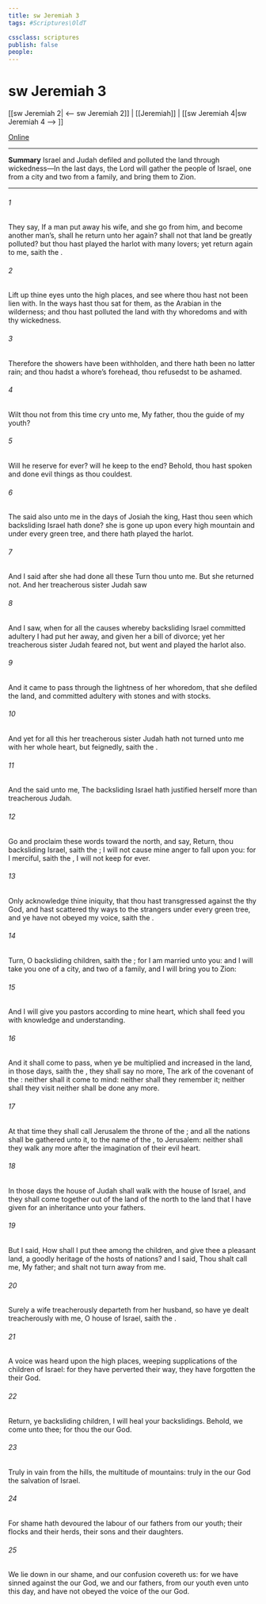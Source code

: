 ```yaml
---
title: sw Jeremiah 3
tags: #Scriptures\OldT

cssclass: scriptures
publish: false
people:
---
```


# sw Jeremiah 3
[[sw Jeremiah 2| <-- sw Jeremiah 2]] | [[Jeremiah]] | [[sw Jeremiah 4|sw Jeremiah 4 --> ]]

[Online](https://churchofjesuschrist.org/study/scriptures/ot/jer/3?lang=eng)

---
__Summary__
Israel and Judah defiled and polluted the land through wickedness—In the last days, the Lord will gather the people of Israel, one from a city and two from a family, and bring them to Zion.

---
###### 1 
They say, If a man put away his wife, and she go from him, and become another man’s, shall he return unto her again? shall not that land be greatly polluted? but thou hast played the harlot with many lovers; yet return again to me, saith the .

###### 2 
Lift up thine eyes unto the high places, and see where thou hast not been lien with. In the ways hast thou sat for them, as the Arabian in the wilderness; and thou hast polluted the land with thy whoredoms and with thy wickedness.

###### 3 
Therefore the showers have been withholden, and there hath been no latter rain; and thou hadst a whore’s forehead, thou refusedst to be ashamed.

###### 4 
Wilt thou not from this time cry unto me, My father, thou  the guide of my youth?

###### 5 
Will he reserve  for ever? will he keep  to the end? Behold, thou hast spoken and done evil things as thou couldest.

###### 6 
The  said also unto me in the days of Josiah the king, Hast thou seen  which backsliding Israel hath done? she is gone up upon every high mountain and under every green tree, and there hath played the harlot.

###### 7 
And I said after she had done all these  Turn thou unto me. But she returned not. And her treacherous sister Judah saw 

###### 8 
And I saw, when for all the causes whereby backsliding Israel committed adultery I had put her away, and given her a bill of divorce; yet her treacherous sister Judah feared not, but went and played the harlot also.

###### 9 
And it came to pass through the lightness of her whoredom, that she defiled the land, and committed adultery with stones and with stocks.

###### 10 
And yet for all this her treacherous sister Judah hath not turned unto me with her whole heart, but feignedly, saith the .

###### 11 
And the  said unto me, The backsliding Israel hath justified herself more than treacherous Judah.

###### 12 
Go and proclaim these words toward the north, and say, Return, thou backsliding Israel, saith the ;  I will not cause mine anger to fall upon you: for I  merciful, saith the ,  I will not keep  for ever.

###### 13 
Only acknowledge thine iniquity, that thou hast transgressed against the  thy God, and hast scattered thy ways to the strangers under every green tree, and ye have not obeyed my voice, saith the .

###### 14 
Turn, O backsliding children, saith the ; for I am married unto you: and I will take you one of a city, and two of a family, and I will bring you to Zion:

###### 15 
And I will give you pastors according to mine heart, which shall feed you with knowledge and understanding.

###### 16 
And it shall come to pass, when ye be multiplied and increased in the land, in those days, saith the , they shall say no more, The ark of the covenant of the : neither shall it come to mind: neither shall they remember it; neither shall they visit  neither shall  be done any more.

###### 17 
At that time they shall call Jerusalem the throne of the ; and all the nations shall be gathered unto it, to the name of the , to Jerusalem: neither shall they walk any more after the imagination of their evil heart.

###### 18 
In those days the house of Judah shall walk with the house of Israel, and they shall come together out of the land of the north to the land that I have given for an inheritance unto your fathers.

###### 19 
But I said, How shall I put thee among the children, and give thee a pleasant land, a goodly heritage of the hosts of nations? and I said, Thou shalt call me, My father; and shalt not turn away from me.

###### 20 
Surely  a wife treacherously departeth from her husband, so have ye dealt treacherously with me, O house of Israel, saith the .

###### 21 
A voice was heard upon the high places, weeping  supplications of the children of Israel: for they have perverted their way,  they have forgotten the  their God.

###### 22 
Return, ye backsliding children,  I will heal your backslidings. Behold, we come unto thee; for thou  the  our God.

###### 23 
Truly in vain  from the hills,  the multitude of mountains: truly in the  our God  the salvation of Israel.

###### 24 
For shame hath devoured the labour of our fathers from our youth; their flocks and their herds, their sons and their daughters.

###### 25 
We lie down in our shame, and our confusion covereth us: for we have sinned against the  our God, we and our fathers, from our youth even unto this day, and have not obeyed the voice of the  our God.

